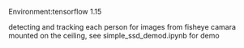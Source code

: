 Environment:tensorflow 1.15

detecting and tracking each person for images from fisheye camara mounted on the ceiling, see simple_ssd_demod.ipynb for demo


   
